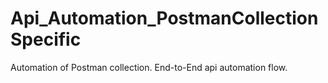 # Api_Automation_PostmanCollectionSpecific
Automation of Postman collection. End-to-End api automation flow.
